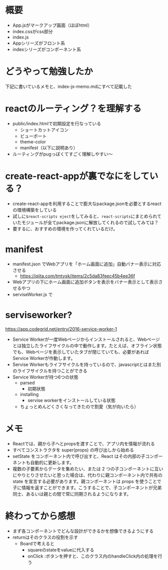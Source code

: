 # 概要
- App.jsがマークアップ画面（ほぼhtml）
- index.cssがcss部分
- index.js
- Appシリーズがフロント系
- indexシリーズがコンポーネント系

# どうやって勉強したか
下記に書いているメモと、index-js-memo.mdにすべて記載した

# reactのルーティング？を理解する
- public/index.htmlで初期設定を行なっている
    - ショートカットアイコン
    - ビューポート
    - theme-color
    - manifest（以下に説明あり）
- ルーティングがpugっぽくてすごく理解しやすい〜

    
# create-react-appが裏でなにをしている？
- create-react-appを利用することで膨大なpackage.jsonを必要とするreactの環境構築をしている
- 試しに`$react-scripts eject`をしてみると、`react-scripts`にまとめられていたモジュールが全てpackage.jsonに解放してくれるので試してみては？
- 要するに、おすすめの環境を作ってくれているだけ。

# manifest
- manifest.json でWebアプリを「ホーム画面に追加」自動バナー表示に対応させる
    - https://qiita.com/tmtysk/items/2c5da83feec45b4ee36f
- Webアプリの下にホーム画面に追加ボタンを表示をバナー表示として表示させるやつ
- serviseWorker.js で

# serviseworker?
https://app.codegrid.net/entry/2016-service-worker-1
- Service Workerが一度Webページからインストールされると、Webページとは独立したライフサイクルの中で動作します。たとえば、オフライン状態でも、Webページを表示していたタブが閉じていても、必要があればService Workerが作動します。
- Servise Workerもライフサイクルを持っているので、javascriptとはまた別のライフサイクルを持つことができる
- Service Workerが持つ6つの状態
    - parsed
        - 初期状態
    - installing
        - servise workerをインストールしている状態
    - ちょっとめんどくさくなってきたので割愛（気が向いたら）

# メモ
- Reactでは、親から子へとpropsを渡すことで、アプリ内を情報が流れる
- すべてコンストラクタを super(props) の呼び出しから始める
- setState をコンポーネント内で呼び出すと、React はその内部の子コンポーネントも自動的に更新します。
- 複数の子要素からデータを集めたい、または 2 つの子コンポーネントに互いにやりとりさせたいと思った場合は、代わりに親コンポーネント内で共有の state を宣言する必要があります。親コンポーネントは props を使うことで子に情報を返すことができます。こうすることで、子コンポーネントが兄弟同士、あるいは親との間で常に同期されるようになります。

# 終わってから感想
- まず各コンポーネントでどんな設計ができるかを想像できるようにする
- returnはそのクラスの役割を示す
    - Boardで考えると
        - squareのstateをvalueに代入する
        - onClick :ボタンを押すと、このクラス内のhandleClick内の処理を行う
